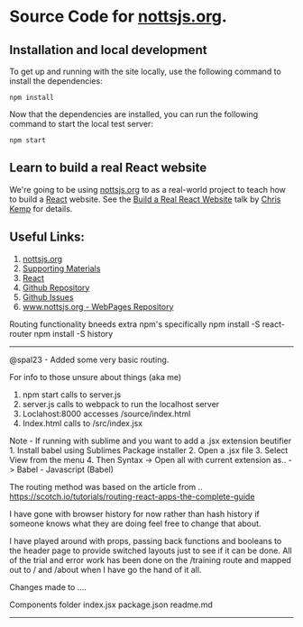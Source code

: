 # Source Code for [nottsjs.org](https://www.nottsjs.org).

## Installation and local development

To get up and running with the site locally, use the following command to install the dependencies:
```
npm install
```

Now that the dependencies are installed, you can run the following command to start the local test server:
```
npm start
```

## Learn to build a real React website

We're going to be using [nottsjs.org](https://www.nottsjs.org) to as a real-world project to teach how to build a [React](https://facebook.github.io/react/) website.  See the [Build a Real React Website](https://github.com/nomad3k/talks/build_a_real_react_website) talk by [Chris Kemp](https://github.com/nomad3k) for details.

## Useful Links:

1. [nottsjs.org](https://www.nottsjs.org)
1. [Supporting Materials](https://github.com/nomad3k/talks)
1. [React](https://facebook.github.io/react/)
1. [Github Repository](https://github.com/nottsjs/www.nottsjs.org)
1. [Github Issues](https://github.com/nottsjs/www.nottsjs.org/issues)
1. [www.nottsjs.org - WebPages Repository](https://github.com/nottsjs/www.nottsjs.org)

Routing functionality bneeds extra npm's specifically
npm install -S react-router
npm install -S history

----------------------------
@spal23 - Added some very basic routing.

For info to those unsure about things (aka me)
1. npm start calls to server.js
2. server.js calls to webpack to run the localhost server
3. Loclahost:8000 accesses /source/index.html
4. Index.html calls to /src/index.jsx

Note - If running with sublime and you want to add a .jsx extension beutifier
       1. Install babel using Sublimes Package installer
       2. Open a .jsx file
       3. Select View from the menu 
       4. Then Syntax -> Open all with current extension as.. -> Babel - Javascript (Babel)

The routing method was based on the article from ..
	https://scotch.io/tutorials/routing-react-apps-the-complete-guide

I have gone with browser history for now rather than hash history if someone knows what they are doing feel free to change that about. 

I have played around with props, passing back functions and booleans to the header page
to provide switched layouts just to see if it can be done. All of the trial and error work has been done on the /training route and mapped out to / and /about when I have go the hand of it all.

Changes made to ....

Components folder
index.jsx
package.json
readme.md

------------------------------